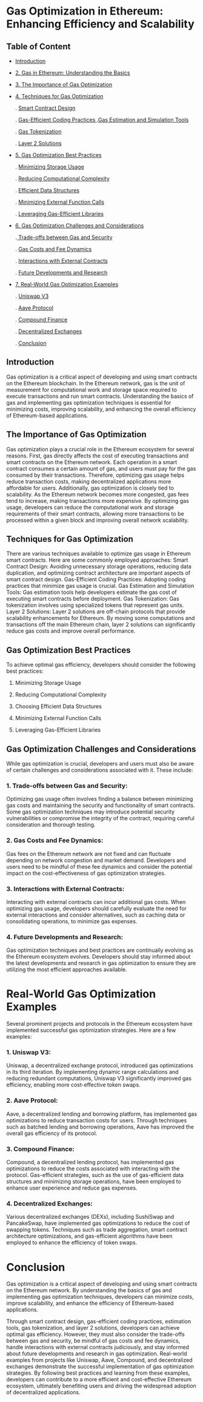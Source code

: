 # Gas Optimization in Ethereum: Enhancing Efficiency and Scalability

## Table of Content

- [ Introduction](#Introduction)
- [2. Gas in Ethereum: Understanding the Basics](#Gas-in-Ethereum:-Understanding-the-Basics)
- [3. The Importance of Gas Optimization](#The-Importance-of-Gas-Optimization)
- [4. Techniques for Gas Optimization](#Techniques-for-Gas-Optimization)

  . [Smart Contract Design ](#Smart-Contract-Design)

  . [Gas-Efficient Coding Practices ](#Gas-Efficient-Coding-Practices)
  .[Gas Estimation and Simulation Tools](Gas-Estimation-and-Simulation-Tools)

  . [Gas Tokenization ](#Gas-Tokenization)

  . [Layer 2 Solutions](#Layer-2-Solutions)

- [5. Gas Optimization Best Practices ](#Gas-Optimization-Best-Practices)

  . [Minimizing Storage Usage ](#Minimizing-Storage-Usage)

  . [Reducing Computational Complexity ](#Reducing-Computational-Complexity)

  . [Efficient Data Structures ](#Efficient-Data-Structures)

  . [Minimizing External Function Calls ](#Minimizing-External-Function-Calls)

  . [Leveraging Gas-Efficient Libraries](#Leveraging-Gas-Efficient-Libraries)

- [6. Gas Optimization Challenges and Considerations ](#Gas-Optimization-Challenges-and-Considerations)

  .[ Trade-offs between Gas and Security ](#Trade-offs-between-Gas-and-Security)

  . [Gas Costs and Fee Dynamics ](#Gas-Costs-and-Fee-Dynamics)

  . [Interactions with External Contracts ](#Interactions-with-External-Contracts)

  . [Future Developments and Research](#Future-Developments-and-Research)

- [7. Real-World Gas Optimization Examples ](#Real-World-Gas-Optimization-Examples)

  . [Uniswap V3 ](#Uniswap-V3)

  . [Aave Protocol ](#Aave-Protocol)

  . [Compound Finance ](#Compound-Finance)

  . [Decentralized Exchanges](#Decentralized-Exchanges)

  . [Conclusion](#Conclusion)

## Introduction

Gas optimization is a critical aspect of developing and using smart contracts on the Ethereum blockchain. In the Ethereum network, gas is the unit of measurement for computational work and storage space required to execute transactions and run smart contracts. Understanding the basics of gas and implementing gas optimization techniques is essential for minimizing costs, improving scalability, and enhancing the overall efficiency of Ethereum-based applications.

## The Importance of Gas Optimization

Gas optimization plays a crucial role in the Ethereum ecosystem for several reasons. First, gas directly affects the cost of executing transactions and smart contracts on the Ethereum network. Each operation in a smart contract consumes a certain amount of gas, and users must pay for the gas consumed by their transactions. Therefore, optimizing gas usage helps reduce transaction costs, making decentralized applications more affordable for users.
Additionally, gas optimization is closely tied to scalability. As the Ethereum network becomes more congested, gas fees tend to increase, making transactions more expensive. By optimizing gas usage, developers can reduce the computational work and storage requirements of their smart contracts, allowing more transactions to be processed within a given block and improving overall network scalability.

## Techniques for Gas Optimization

There are various techniques available to optimize gas usage in Ethereum smart contracts. Here are some commonly employed approaches:
Smart Contract Design: Avoiding unnecessary storage operations, reducing data duplication, and optimizing contract architecture are important aspects of smart contract design.
Gas-Efficient Coding Practices: Adopting coding practices that minimize gas usage is crucial.
Gas Estimation and Simulation Tools: Gas estimation tools help developers estimate the gas cost of executing smart contracts before deployment.
Gas Tokenization: Gas tokenization involves using specialized tokens that represent gas units.
Layer 2 Solutions: Layer 2 solutions are off-chain protocols that provide scalability enhancements for Ethereum. By moving some computations and transactions off the main Ethereum chain, layer 2 solutions can significantly reduce gas costs and improve overall performance.

## Gas Optimization Best Practices

To achieve optimal gas efficiency, developers should consider the following best practices:

1. Minimizing Storage Usage

2. Reducing Computational Complexity

3. Choosing Efficient Data Structures

4. Minimizing External Function Calls

5. Leveraging Gas-Efficient Libraries

## Gas Optimization Challenges and Considerations

While gas optimization is crucial, developers and users must also be aware of certain challenges and considerations associated with it. These include:

### 1. Trade-offs between Gas and Security:

Optimizing gas usage often involves finding a balance between minimizing gas costs and maintaining the security and functionality of smart contracts. Some gas optimization techniques may introduce potential security vulnerabilities or compromise the integrity of the contract, requiring careful consideration and thorough testing.

### 2. Gas Costs and Fee Dynamics:

Gas fees on the Ethereum network are not fixed and can fluctuate depending on network congestion and market demand. Developers and users need to be mindful of these fee dynamics and consider the potential impact on the cost-effectiveness of gas optimization strategies.

### 3. Interactions with External Contracts:

Interacting with external contracts can incur additional gas costs. When optimizing gas usage, developers should carefully evaluate the need for external interactions and consider alternatives, such as caching data or consolidating operations, to minimize gas expenses.

### 4. Future Developments and Research:

Gas optimization techniques and best practices are continually evolving as the Ethereum ecosystem evolves. Developers should stay informed about the latest developments and research in gas optimization to ensure they are utilizing the most efficient approaches available.

# Real-World Gas Optimization Examples

Several prominent projects and protocols in the Ethereum ecosystem have implemented successful gas optimization strategies. Here are a few examples:

### 1. Uniswap V3:

Uniswap, a decentralized exchange protocol, introduced gas optimizations in its third iteration. By implementing dynamic range calculations and reducing redundant computations, Uniswap V3 significantly improved gas efficiency, enabling more cost-effective token swaps.

### 2. Aave Protocol:

Aave, a decentralized lending and borrowing platform, has implemented gas optimizations to reduce transaction costs for users. Through techniques such as batched lending and borrowing operations, Aave has improved the overall gas efficiency of its protocol.

### 3. Compound Finance:

Compound, a decentralized lending protocol, has implemented gas optimizations to reduce the costs associated with interacting with the protocol. Gas-efficient strategies, such as the use of gas-efficient data structures and minimizing storage operations, have been employed to enhance user experience and reduce gas expenses.

### 4. Decentralized Exchanges:

Various decentralized exchanges (DEXs), including SushiSwap and PancakeSwap, have implemented gas optimizations to reduce the cost of swapping tokens. Techniques such as trade aggregation, smart contract architecture optimizations, and gas-efficient algorithms have been employed to enhance the efficiency of token swaps.

# Conclusion

Gas optimization is a critical aspect of developing and using smart contracts on the Ethereum network. By understanding the basics of gas and implementing gas optimization techniques, developers can minimize costs, improve scalability, and enhance the efficiency of Ethereum-based applications.

Through smart contract design, gas-efficient coding practices, estimation tools, gas tokenization, and layer 2 solutions, developers can achieve optimal gas efficiency. However, they must also consider the trade-offs between gas and security, be mindful of gas costs and fee dynamics, handle interactions with external contracts judiciously, and stay informed about future developments and research in gas optimization.
Real-world examples from projects like Uniswap, Aave, Compound, and decentralized exchanges demonstrate the successful implementation of gas optimization strategies. By following best practices and learning from these examples, developers can contribute to a more efficient and cost-effective Ethereum ecosystem, ultimately benefiting users and driving the widespread adoption of decentralized applications.
